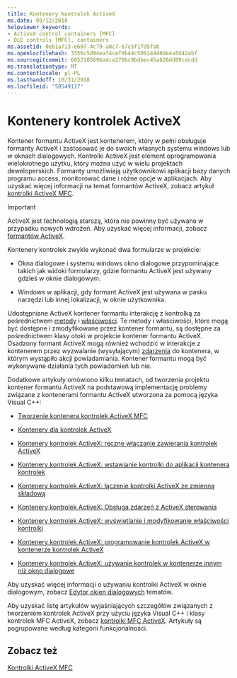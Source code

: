 ```yaml
---
title: Kontenery kontrolek ActiveX
ms.date: 09/12/2018
helpviewer_keywords:
- ActiveX control containers [MFC]
- OLE controls [MFC], containers
ms.assetid: 0eb1a713-e607-4c79-a0c7-67c5f1fd5fab
ms.openlocfilehash: 3356c5d94eaf4cef0b44c509144d0de4a5d42abf
ms.sourcegitcommit: 6052185696adca270bc9bdbec45a626dd89cdcdd
ms.translationtype: MT
ms.contentlocale: pl-PL
ms.lasthandoff: 10/31/2018
ms.locfileid: "50549117"
---
```

# <a name="activex-control-containers"></a>Kontenery kontrolek ActiveX

Kontener formantu ActiveX jest kontenerem, który w pełni obsługuje formanty ActiveX i zastosować je do swoich własnych systemu windows lub w oknach dialogowych. Kontrolki ActiveX jest element oprogramowania wielokrotnego użytku, który można użyć w wielu projektach deweloperskich. Formanty umożliwiają użytkownikowi aplikacji bazy danych programu access, monitorować dane i różne opcje w aplikacjach. Aby uzyskać więcej informacji na temat formantów ActiveX, zobacz artykuł [kontrolki ActiveX MFC](../mfc/mfc-activex-controls.md).

>[!IMPORTANT]
> ActiveX jest technologią starszą, która nie powinny być używane w przypadku nowych wdrożeń. Aby uzyskać więcej informacji, zobacz [formantów ActiveX](activex-controls.md).

Kontenery kontrolek zwykle wykonać dwa formularze w projekcie:

- Okna dialogowe i systemu windows okno dialogowe przypominające takich jak widoki formularzy, gdzie formantu ActiveX jest używany gdzieś w oknie dialogowym.

- Windows w aplikacji, gdy formant ActiveX jest używana w pasku narzędzi lub innej lokalizacji, w oknie użytkownika.

Udostępniane ActiveX kontener formantu interakcję z kontrolką za pośrednictwem [metody](../mfc/mfc-activex-controls-methods.md) i [właściwości](../mfc/mfc-activex-controls-properties.md). Te metody i właściwości, które mogą być dostępne i zmodyfikowane przez kontener formantu, są dostępne za pośrednictwem klasy otoki w projekcie kontener formantu ActiveX. Osadzony formant ActiveX mogą również wchodzić w interakcje z kontenerem przez wyzwalanie (wysyłającym) [zdarzenia](../mfc/mfc-activex-controls-events.md) do kontenera, w którym wystąpiło akcji powiadamiania. Kontener formantu mogą być wykonywane działania tych powiadomień lub nie.

Dodatkowe artykuły omówiono kilku tematach, od tworzenia projektu kontener formantu ActiveX na podstawową implementację problemy związane z kontenerami formantu ActiveX utworzona za pomocą języka Visual C++:

- [Tworzenie kontenera kontrolek ActiveX MFC](../mfc/reference/creating-an-mfc-activex-control-container.md)

- [Kontenery dla kontrolek ActiveX](../mfc/containers-for-activex-controls.md)

- [Kontenery kontrolek ActiveX: ręczne włączanie zawierania kontrolek ActiveX](../mfc/activex-control-containers-manually-enabling-activex-control-containment.md)

- [Kontenery kontrolek ActiveX: wstawianie kontrolki do aplikacji kontenera kontrolek](../mfc/inserting-a-control-into-a-control-container-application.md)

- [Kontenery kontrolek ActiveX: łączenie kontrolki ActiveX ze zmienną składową](../mfc/activex-control-containers-connecting-an-activex-control-to-a-member-variable.md)

- [Kontenery kontrolek ActiveX: Obsługa zdarzeń z ActiveX sterowania](../mfc/activex-control-containers-handling-events-from-an-activex-control.md)

- [Kontenery kontrolek ActiveX: wyświetlanie i modyfikowanie właściwości kontrolki](../mfc/activex-control-containers-viewing-and-modifying-control-properties.md)

- [Kontenery kontrolek ActiveX: programowanie kontrolek ActiveX w kontenerze kontrolek ActiveX](../mfc/programming-activex-controls-in-a-activex-control-container.md)

- [Kontenery kontrolek ActiveX: używanie kontrolek w kontenerze innym niż okno dialogowe](../mfc/activex-control-containers-using-controls-in-a-non-dialog-container.md)

Aby uzyskać więcej informacji o używaniu kontrolki ActiveX w oknie dialogowym, zobacz [Edytor okien dialogowych](../windows/dialog-editor.md) tematów.

Aby uzyskać listę artykułów wyjaśniających szczegółów związanych z tworzeniem kontrolek ActiveX przy użyciu języka Visual C++ i klasy kontrolek MFC ActiveX, zobacz [kontrolki MFC ActiveX](../mfc/mfc-activex-controls.md). Artykuły są pogrupowane według kategorii funkcjonalności.

## <a name="see-also"></a>Zobacz też

[Kontrolki ActiveX MFC](../mfc/mfc-activex-controls.md)

